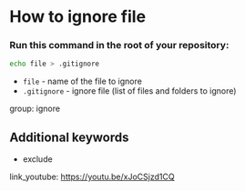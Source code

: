# How to ignore file

### Run this command in the root of your repository:

```bash
echo file > .gitignore
```

- `file` - name of the file to ignore
- `.gitignore` - ignore file (list of files and folders to ignore)

group: ignore


## Additional keywords
- exclude

link_youtube: https://youtu.be/xJoCSjzd1CQ
